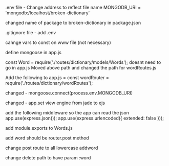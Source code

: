.env file - Change address to reflect file name  MONGODB_URI = 'mongodb:/localhost/broken-dictionary'

changed name of package to broken-dictionary in package.json

.gitignore file - add .env

cahnge vars to const on www file (not necessary)

define mongoose in app.js

const Word = require('./routes/dictionary/models/Words'); doesnt need to go in app.js
Moved above path and changed the path for wordRoutes.js

Add the following to app.js = const wordRouter = require('./routes/dictionary/wordRoutes');

changed - mongoose.connect(process.env.MONGODB_URI)

changed - app.set view engine from jade to ejs

add the following middleware so the app can read the json 
app.use(express.json());
app.use(express.urlencoded({ extended: false }));


add module.exports to Words.js

add word should be router.post method

change post route to all lowercase addword

change delete path to have param :word